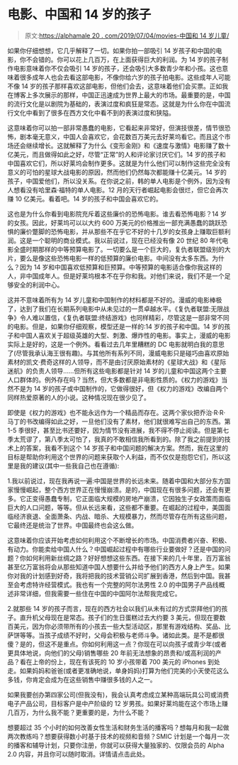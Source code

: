 # 电影、中国和 14 岁的孩子

> 原文:[https://alphamale 20 . com/2019/07/04/movies-中国和 14 岁儿童/](https://alphamale20.com/2019/07/04/movies-china-and-14-year-olds/)

如果你仔细想想，它几乎解释了一切。如果你拍一部吸引 14 岁孩子和中国的电影，你不会错的。你可以花上几百万，在上面获得巨大的利润。为 14 岁的孩子制作电影意味着你不仅会吸引 14 岁的孩子，还会吸引大多数青少年和小孩。这也意味着很多成年人也会去看这部电影，不像你给六岁的孩子拍电影。这些成年人可能不像 14 岁的孩子那样喜欢这部电影，但他们会去，这意味着他们会买票。正如我在博客上多次展示的那样，中国正迅速成为世界上最大的市场。最重要的是，中国的流行文化是以剧院为基础的，表演过度和疯狂是常态。这就是为什么你在中国流行文化中看到了很多在西方文化中看不到的表演过度和狭隘。

这意味着你可以拍一部非常愚蠢的电影，它看起来非常好，但演技很差，情节很恐怖，剧本毫无意义，中国人会喜欢它，会花数百万美元去好莱坞看它。而且这个市场还会继续增长。这就解释了为什么《变形金刚》和《速度与激情》电影赚了数十亿美元，而且做得如此之好，尽管“正常”的人和评论家讨厌它们。14 岁的孩子和中国喜欢它们，所以好莱坞会制作更多。这就是为什么他们可以制作这些完全没有意义的可怕的星球大战电影的原因，然而他们仍然每次都能赚十亿美元。14 岁的孩子，中国爱他们，所以没关系。在你说之前，韩的单人电影是个例外，因为没有人想看没有哈里森·福特的单人电影。12 月的天行者崛起电影会很烂，但它会再次赚 10 亿美元。看着吧。14 岁的孩子和中国会喜欢它的。

这也是为什么你看到电影院充斥着这些廉价的恐怖电影。谁去看恐怖电影？14 岁的女孩。因此，好莱坞可以以大约 600 万美元的价格推出一部充满愚蠢的跳跃恐惧的廉价蹩脚的恐怖电影，并从那些不在乎它不好的十几岁的女孩身上赚取巨额利润。这是一个聪明的商业模式。我以前说过，现在已经没有像 20 世纪 80 年代电影全盛时期那样的中等预算电影了。一切要么是一个巨大的，复仇者联盟级别的大片，要么是像这些恐怖电影一样的低预算的廉价电影。中间没有太多东西。为什么？因为 14 岁和中国喜欢低预算和巨预算。中等预算的电影适合像你我这样的人，非中国成年人。但是好莱坞根本不在乎你和我。对他们来说，我们不是一个足够安全的利润中心。

这并不意味着所有为 14 岁儿童和中国制作的材料都是不好的。漫威的电影棒极了，达到了我们在长期系列电影中从未见过的一贯卓越水平。《复仇者联盟:无限战争》令人难以置信，《复仇者联盟:终结游戏》也同样精彩，尽管这是一部非常不同的电影。但是，如果你仔细观察，模型还是一样的:14 岁的孩子和中国。14 岁的孩子和中国人喜欢关于超级英雄的大型、刺激、爆炸性的电影。事实上，漫威的电影实际上是好的，这是一个例外。看看过去几年里糟糕的 DC 电影就明白我的意思了(尽管我承认海王很有趣)。与其他所有系列不同，漫威电影只是碰巧由喜欢原始素材的凯文·费奇这样的人领导，而不是由讨厌原始素材的《星球大战》和《星际迷航》的负责人领导……但所有这些电影都是针对 14 岁的儿童和中国这两个主要人口群体的。例外存在吗？当然，但大多数都是非电影性质的。《权力的游戏》当然不是为 14 岁的孩子或中国制作的，它做得很好，但《权力的游戏》改编自两个同样热爱原著的人的小说。这种情况现在很少见了。

即使是《权力的游戏》也不能永远作为一个精品而存在。这两个家伙把乔治·R·R·马丁的书改编得如此之好，一旦他们没有了素材，他们就很难写出自己的东西。第 1-5 季很好，甚至比书还要好，因为情节没有进展，我不得不停止阅读。但是第七季太荒谬了，第八季太可怕了，我真的不敢相信我所看到的。除了我之前提到的技术上的答案，我看不到这个 14 岁孩子和中国问题的解决方案。然而，我在这里的目标是帮助你利用这个世界的问题来获取个人利益，而不仅仅是抱怨它们，所以这里是我的建议(其中一些我自己也在遵循):

1.我以前说过，现在我再说一遍:中国是世界的长远未来。随着中国和大部分东方国家慢慢崛起，整个西方世界正在慢慢崩溃。是的，中国现在有很多问题，还会有更多。它正变得愚蠢专制，它正面临大规模的房地产崩溃，它因独生子女政策而面临巨大的人口问题，等等。但从长远来看，这些都不重要。在崛起的过程中，美国面临经济衰退、全面萧条、内战、暗杀、大规模暴力，然而尽管存在所有这些问题，它最终还是统治了世界。中国最终也会这么做。

这意味着你应该开始考虑如何利用这个不断增长的市场。中国消费者兴奋、积极、有动力。你能卖给中国人什么？中国崛起过程中有哪些行业要做好？还是中国的问题？你如何利用新丝绸之路？好好想想这些东西。在接下来的几十年里，百万富翁甚至亿万富翁将会从那些知道中国人想要什么并给予他们的西方人身上产生。如果你对我的计划感到好奇，我将把我的技术营销公司扩展到香港，然后到中国。我甚至会考虑特许经营模式。我也有一个完整的阿尔法男性 2.0 的中国男子产品线概述非常详细，但我需要一些住在中国的中国阿尔法帮我完成它。

2.就那些 14 岁的孩子而言，现在的西方社会以我们从未有过的方式崇拜他们的孩子。直升机父母现在是常态。孩子们的生日蛋糕过去大约要 3 美元，但现在要数百美元，因为你必须带所有的小孩去一些大型活动区，那里有游戏结构、奖品、比萨饼等等。当孩子成绩不好时，父母会积极与老师斗争。诸如此类。是不是都很傻？是的，但这不是重点。你如何利用这一点？你现在可以向孩子或青少年(或者更具体地说，向他们的父母)销售哪些 20 年前无法想象的昂贵和/或高利润的产品？看在上帝的份上，现在有该死的 10 岁小孩带着 700 美元的 iPhones 到处走。如果妈妈和爸爸(或者更准确地说，单身妈妈)打算为他们完美的小天使花这么多钱，你肯定会成为在这些销售中赚很多钱的人之一。

如果我要创办第四家公司(但我没有)，我会认真考虑成立某种高端玩具公司或消费电子产品公司，目标客户是中产阶级的 12 岁男孩。如果好莱坞能在这个市场上赚几百万，为什么我不能？更重要的是，为什么不能？

想要超过 35 个小时的如何改善女性生活和财务生活的播客吗？想每月和我一起做两次教练吗？想要获得数小时基于技术的视频和音频？SMIC 计划是一个每月一次的播客和辅导计划，只要你注册，你就可以获得大量独家的、仅限会员的 Alpha 2.0 内容，并且你可以随时取消。详情请点击此处。